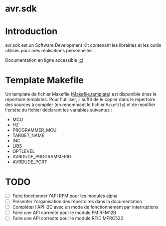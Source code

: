 # avr.sdk

# Introduction

avr.sdk est un Software Development Kit contenant les librairies et les outils
utilisés pour mes réalisations personnelles.

Documentation en ligne accessible [ici](http://zcool85.github.io/avr.sdk/index.html)

# Template Makefile

Un template de fichier Makefile ([Makefile.template](templates/Makefile.template)) est disponible dnas le répertoire templates. Pour l'utiliser, il suffit de le copier dans le répertoire des sources à compiler (en renommant le fichier `Makefile`) et de modifier l'entête du fichier déclarant les variables suivantes :
- MCU
- HZ
- PROGRAMMER_MCU
- TARGET_NAME
- INC
- LIBS
- OPTLEVEL
- AVRDUDE_PROGRAMMERID
- AVRDUDE_PORT

# TODO

- [ ] Faire fonctionner l'API RFM pour les modules alpha
- [ ] Présenter l'organisation des répertoires dans la documentation
- [ ] Compléter l'API I2C avec un mode de fonctionnement par interruptions
- [ ] Faire une API correcte pour le module FM RFM12B
- [ ] Faire une API correcte pour le module RFID MFRC522
